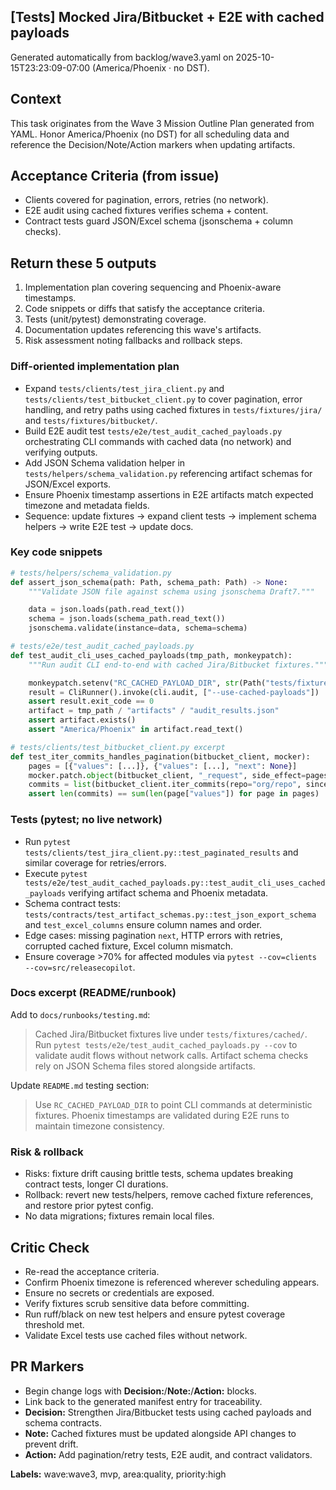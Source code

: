 ## [Tests] Mocked Jira/Bitbucket + E2E with cached payloads

Generated automatically from backlog/wave3.yaml on 2025-10-15T23:23:09-07:00 (America/Phoenix · no DST).

## Context
This task originates from the Wave 3 Mission Outline Plan generated from YAML. Honor America/Phoenix (no DST) for all scheduling data and reference the Decision/Note/Action markers when updating artifacts.

## Acceptance Criteria (from issue)
- Clients covered for pagination, errors, retries (no network).
- E2E audit using cached fixtures verifies schema + content.
- Contract tests guard JSON/Excel schema (jsonschema + column checks).

## Return these 5 outputs
1. Implementation plan covering sequencing and Phoenix-aware timestamps.
2. Code snippets or diffs that satisfy the acceptance criteria.
3. Tests (unit/pytest) demonstrating coverage.
4. Documentation updates referencing this wave's artifacts.
5. Risk assessment noting fallbacks and rollback steps.

### Diff-oriented implementation plan
- Expand `tests/clients/test_jira_client.py` and `tests/clients/test_bitbucket_client.py` to cover pagination, error handling, and retry paths using cached fixtures in `tests/fixtures/jira/` and `tests/fixtures/bitbucket/`.
- Build E2E audit test `tests/e2e/test_audit_cached_payloads.py` orchestrating CLI commands with cached data (no network) and verifying outputs.
- Add JSON Schema validation helper in `tests/helpers/schema_validation.py` referencing artifact schemas for JSON/Excel exports.
- Ensure Phoenix timestamp assertions in E2E artifacts match expected timezone and metadata fields.
- Sequence: update fixtures → expand client tests → implement schema helpers → write E2E test → update docs.

### Key code snippets
```python
# tests/helpers/schema_validation.py
def assert_json_schema(path: Path, schema_path: Path) -> None:
    """Validate JSON file against schema using jsonschema Draft7."""

    data = json.loads(path.read_text())
    schema = json.loads(schema_path.read_text())
    jsonschema.validate(instance=data, schema=schema)
```

```python
# tests/e2e/test_audit_cached_payloads.py
def test_audit_cli_uses_cached_payloads(tmp_path, monkeypatch):
    """Run audit CLI end-to-end with cached Jira/Bitbucket fixtures."""

    monkeypatch.setenv("RC_CACHED_PAYLOAD_DIR", str(Path("tests/fixtures/cached")))
    result = CliRunner().invoke(cli.audit, ["--use-cached-payloads"])
    assert result.exit_code == 0
    artifact = tmp_path / "artifacts" / "audit_results.json"
    assert artifact.exists()
    assert "America/Phoenix" in artifact.read_text()
```

```python
# tests/clients/test_bitbucket_client.py excerpt
def test_iter_commits_handles_pagination(bitbucket_client, mocker):
    pages = [{"values": [...]}, {"values": [...], "next": None}]
    mocker.patch.object(bitbucket_client, "_request", side_effect=pages)
    commits = list(bitbucket_client.iter_commits(repo="org/repo", since=window_start))
    assert len(commits) == sum(len(page["values"]) for page in pages)
```

### Tests (pytest; no live network)
- Run `pytest tests/clients/test_jira_client.py::test_paginated_results` and similar coverage for retries/errors.
- Execute `pytest tests/e2e/test_audit_cached_payloads.py::test_audit_cli_uses_cached_payloads` verifying artifact schema and Phoenix metadata.
- Schema contract tests: `tests/contracts/test_artifact_schemas.py::test_json_export_schema` and `test_excel_columns` ensure column names and order.
- Edge cases: missing pagination `next`, HTTP errors with retries, corrupted cached fixture, Excel column mismatch.
- Ensure coverage >70% for affected modules via `pytest --cov=clients --cov=src/releasecopilot`.

### Docs excerpt (README/runbook)
Add to `docs/runbooks/testing.md`:

> Cached Jira/Bitbucket fixtures live under `tests/fixtures/cached/`. Run `pytest tests/e2e/test_audit_cached_payloads.py --cov` to validate audit flows without network calls. Artifact schema checks rely on JSON Schema files stored alongside artifacts.

Update `README.md` testing section:

> Use `RC_CACHED_PAYLOAD_DIR` to point CLI commands at deterministic fixtures. Phoenix timestamps are validated during E2E runs to maintain timezone consistency.

### Risk & rollback
- Risks: fixture drift causing brittle tests, schema updates breaking contract tests, longer CI durations.
- Rollback: revert new tests/helpers, remove cached fixture references, and restore prior pytest config.
- No data migrations; fixtures remain local files.

## Critic Check
- Re-read the acceptance criteria.
- Confirm Phoenix timezone is referenced wherever scheduling appears.
- Ensure no secrets or credentials are exposed.
- Verify fixtures scrub sensitive data before committing.
- Run ruff/black on new test helpers and ensure pytest coverage threshold met.
- Validate Excel tests use cached files without network.

## PR Markers
- Begin change logs with **Decision:**/**Note:**/**Action:** blocks.
- Link back to the generated manifest entry for traceability.
- **Decision:** Strengthen Jira/Bitbucket tests using cached payloads and schema contracts.
- **Note:** Cached fixtures must be updated alongside API changes to prevent drift.
- **Action:** Add pagination/retry tests, E2E audit, and contract validators.

**Labels:** wave:wave3, mvp, area:quality, priority:high
